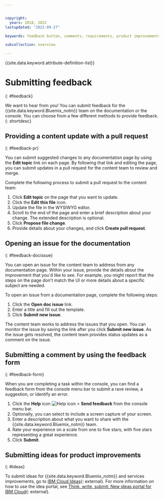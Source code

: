 ```yaml
---


copyright:
  years: 2018, 2022
lastupdated: "2022-09-27"

keywords: feedback button, comments, requirements, product improvements, submit feedback, documentation, console, feedback

subcollection: overview

---
```


{{site.data.keyword.attribute-definition-list}}

# Submitting feedback
{: #feedback}

We want to hear from you! You can submit feedback for the {{site.data.keyword.Bluemix_notm}} team on the documentation or the console. You can choose from a few different methods to provide feedback.
{: shortdesc}

## Providing a content update with a pull request
{: #feedback-pr}

You can submit suggested changes to any documentation page by using the **Edit topic** link on each page. By following that link and editing the page, you can submit updates in a pull request for the content team to review and merge.

Complete the following process to submit a pull request to the content team:

1. Click **Edit topic** on the page that you want to update.
2. Click the **Edit this file** icon.
3. Update the file in the WYSIWYG editor.
4. Scroll to the end of the page and enter a brief description about your change. The extended description is optional.
5. Click **Propose file change**.
6. Provide details about your changes, and click **Create pull request**.

## Opening an issue for the documentation
{: #feedback-docissue}

You can open an issue for the content team to address from any documentation page. Within your issue, provide the details about the improvement that you'd like to see. For example, you might report that the steps on the page don't match the UI or more details about a specific subject are needed.

To open an issue from a documentation page, complete the following steps:

1. Click the **Open doc issue** link.
2. Enter a title and fill out the template.
3. Click **Submit new issue**.

The content team works to address the issues that you open. You can monitor the issue by saving the link after you click **Submit new issue**. As the issue gets resolved, the content team provides status updates as a comment on the issue.

## Submitting a comment by using the feedback form
{: #feedback-form}

When you are completing a task within the console, you can find a feedback form from the console menu bar to submit a rave review, a suggestion, or identify an error.

1. Click the **Help** icon ![Help icon](../icons/help.svg "Help") > **Send feedback** from the console menu bar.
2. Optionally, you can select to include a screen capture of your screen.
3. Enter a description about what you want to share with the {{site.data.keyword.Bluemix_notm}} team.
4. Rate your experience on a scale from one to five stars, with five stars representing a great experience.
5. Click **Submit**.

## Submitting ideas for product improvements
{: #ideas}

To submit ideas for {{site.data.keyword.Bluemix_notm}} and services improvements, go to [IBM Cloud Ideas](https://ibmcloud.ideas.ibm.com/){: external}. For more information on how to use the idea portal, see [Think, write, submit: New ideas portal for IBM Cloud](https://www.ibm.com/blogs/bluemix/2016/10/think-write-submit/){: external}.
